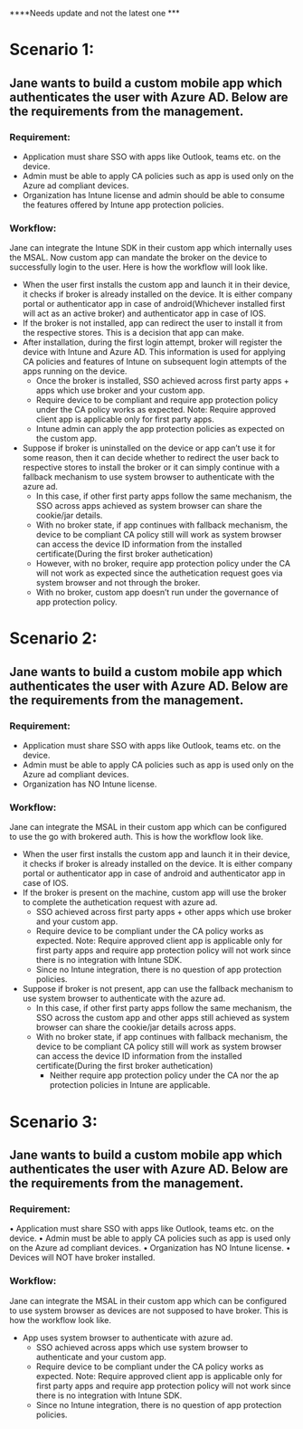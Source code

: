 ****Needs update and not the latest one ***
# Scenario 1: 
## Jane wants to build a custom mobile app which authenticates the user with Azure AD. Below are the requirements from the management.

### Requirement:
- Application must share SSO with apps like Outlook, teams etc. on the device. 
- Admin must be able to apply CA policies such as app is used only on the Azure ad compliant devices. 
- Organization has Intune license and admin should be able to consume the features offered by Intune app protection policies. 

### Workflow:
Jane can integrate the Intune SDK in their custom app which internally uses the MSAL. Now custom app can mandate the broker on the device to successfully login to the user.  Here is how the workflow will look like.  
- When the user first installs the custom app and launch it in their device, it checks if broker is already installed on the device. It is either company portal or authenticator app in case of android(Whichever installed first will act as an active broker) and authenticator app in case of IOS. 
- If the broker is not installed, app can redirect the user to install it from the respective stores. This is a decision that app can make. 
- After installation, during the first login attempt, broker will register the device with Intune and Azure AD. This information is used for applying CA policies and features of Intune on subsequent login attempts of the apps running on the device. 
  - Once the broker is installed, SSO achieved across first party apps + apps which use broker and your custom app. 
  - Require device to be compliant and require app protection policy under the CA policy works as expected. Note: Require approved client app is applicable only for first party apps. 
  - Intune admin can apply the app protection policies as expected on the custom app. 
- Suppose if broker is uninstalled on the device or app can’t use it for some reason, then it can decide whether to redirect the user back to respective stores to install the broker or it can simply continue with a fallback mechanism to use system browser to authenticate with the azure ad. 
  - In this case, if other first party apps follow the same mechanism, the SSO across apps achieved as system browser can share the cookie/jar details. 
  - With no broker state, if app continues with fallback mechanism, the device to be compliant CA policy still will work as system browser can access the device ID information from the installed certificate(During the first broker authetication)
  - However, with no broker,  require app protection policy under the CA will not work as expected since the authetication request goes via system browser and not through the broker. 
  - With no broker, custom app doesn’t run under the governance of app protection policy. 

# Scenario 2:
## Jane wants to build a custom mobile app which authenticates the user with Azure AD. Below are the requirements from the management.

### Requirement:
- Application must share SSO with apps like Outlook, teams etc. on the device. 
- Admin must be able to apply CA policies such as app is used only on the Azure ad compliant devices. 
- Organization has NO Intune license.

### Workflow:
Jane can integrate the MSAL in their custom app which can be configured to use the go with brokered auth. This is how the workflow look like. 
- When the user first installs the custom app and launch it in their device, it checks if broker is already installed on the device. It is either company portal or authenticator app in case of android and authenticator app in case of IOS. 
- If the broker is present on the machine, custom app will use the broker to complete the authetication request with azure ad. 
  - SSO achieved across first party apps + other apps which use broker and your custom app. 
  - Require device to be compliant under the CA policy works as expected. Note: Require approved client app is applicable only for first party apps and require app protection policy will not work since there is no integration with Intune SDK. 
  - Since no Intune integration, there is no question of app protection policies. 
- Suppose if broker is not present, app can use the fallback mechanism to use system browser to authenticate with the azure ad.
  - In this case, if other first party apps follow the same mechanism, the SSO across the custom app and other apps still achieved as system browser can share the cookie/jar details across apps. 
  - With no broker state, if app continues with fallback mechanism, the device to be compliant CA policy still will work as system browser can access the device ID information from the installed certificate(During the first broker authetication)
	- Neither require app protection policy under the CA nor the ap protection policies in Intune are applicable. 

# Scenario 3:
## Jane wants to build a custom mobile app which authenticates the user with Azure AD. Below are the requirements from the management.

### Requirement:
•	Application must share SSO with apps like Outlook, teams etc. on the device. 
•	Admin must be able to apply CA policies such as app is used only on the Azure ad compliant devices. 
•	Organization has NO Intune license.
•	Devices will NOT have broker installed. 

### Workflow:
Jane can integrate the MSAL in their custom app which can be configured to use system browser as devices are not supposed to have broker. This is how the workflow look like. 
- App uses system browser to authenticate with azure ad. 
  - SSO achieved across apps which use system browser to authenticate and your custom app. 
  - Require device to be compliant under the CA policy works as expected. Note: Require approved client app is applicable only for first party apps and require app protection policy will not work since there is no integration with Intune SDK. 
  - Since no Intune integration, there is no question of app protection policies. 
